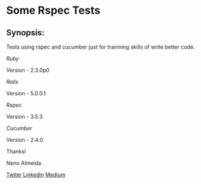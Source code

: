 # Some Rspec Tests

## Synopsis:

Tests using rspec and cucumber just for trainning skills of write better code. 

*Ruby*

Version - 2.3.0p0 

*Rails*

Version - 5.0.0.1

*Rspec*

Version - 3.5.3

*Cucumber*

Version - 2.4.0



Thanks!

Neno Almeida.

[Twiter](https://twitter.com/neniisky)
[Linkedin](https://br.linkedin.com/in/nenoalmeida)
[Medium](https://medium.com/@nenoalmeida)